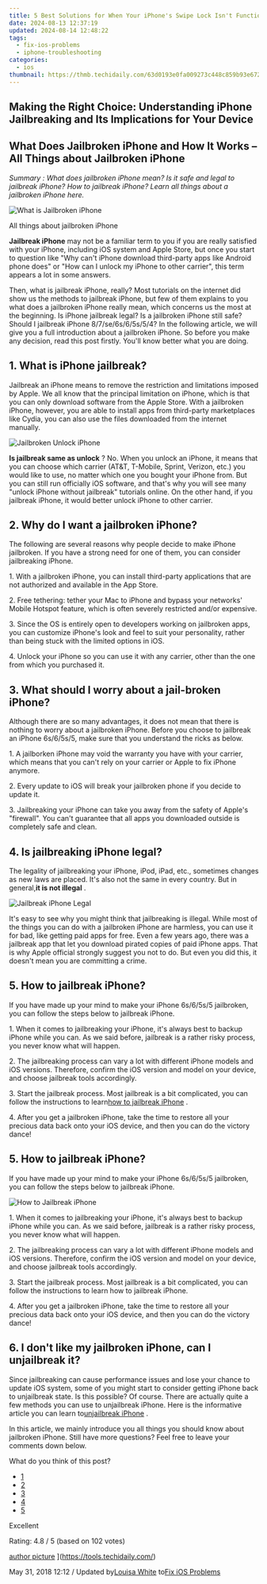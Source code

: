 ```yaml
---
title: 5 Best Solutions for When Your iPhone's Swipe Lock Isn't Functioning
date: 2024-08-13 12:37:19
updated: 2024-08-14 12:48:22
tags:
  - fix-ios-problems
  - iphone-troubleshooting
categories:
  - ios
thumbnail: https://thmb.techidaily.com/63d0193e0fa009273c448c859b93e6725b6f99b3ee60a88ba18b85321387d187.jpg
---
```


## Making the Right Choice: Understanding iPhone Jailbreaking and Its Implications for Your Device

## What Does Jailbroken iPhone and How It Works – All Things about Jailbroken iPhone

_Summary : What does jailbroken iPhone mean? Is it safe and legal to jailbreak iPhone? How to jailbreak iPhone? Learn all things about a jailbroken iPhone here._

![What is Jailbroken iPhone](https://www.aiseesoft.com/images/ios-system-recovery/what-is-jailbroken-iphone.jpg)

All things about jailbroken iPhone

**Jailbreak iPhone** may not be a familiar term to you if you are really satisfied with your iPhone, including iOS system and Apple Store, but once you start to question like "Why can't iPhone download third-party apps like Android phone does" or "How can I unlock my iPhone to other carrier", this term appears a lot in some answers.

 Then, what is jailbreak iPhone, really? Most tutorials on the internet did show us the methods to jailbreak iPhone, but few of them explains to you what does a jailbroken iPhone really mean, which concerns us the most at the beginning. Is iPhone jailbreak legal? Is a jailbroken iPhone still safe? Should I jailbreak iPhone 8/7/se/6s/6/5s/5/4? In the following article, we will give you a full introduction about a jailbroken iPhone. So before you make any decision, read this post firstly. You'll know better what you are doing.

## 1\. What is iPhone jailbreak?

 Jailbreak an iPhone means to remove the restriction and limitations imposed by Apple. We all know that the principal limitation on iPhone, which is that you can only download software from the Apple Store. With a jailbroken iPhone, however, you are able to install apps from third-party marketplaces like Cydia, you can also use the files downloaded from the internet manually.

![Jailbroken Unlock iPhone](https://www.aiseesoft.com/images/ios-system-recovery/jailbroken-unlock-iphone.jpg)

**Is jailbreak same as unlock** ? No. When you unlock an iPhone, it means that you can choose which carrier (AT&T, T-Mobile, Sprint, Verizon, etc.) you would like to use, no matter which one you bought your iPhone from. But you can still run officially iOS software, and that's why you will see many "unlock iPhone without jailbreak" tutorials online. On the other hand, if you jailbreak iPhone, it would better unlock iPhone to other carrier.

## 2\. Why do I want a jailbroken iPhone?

 The following are several reasons why people decide to make iPhone jailbroken. If you have a strong need for one of them, you can consider jailbreaking iPhone.

 1\. With a jailbroken iPhone, you can install third-party applications that are not authorized and available in the App Store.

 2\. Free tethering: tether your Mac to iPhone and bypass your networks' Mobile Hotspot feature, which is often severely restricted and/or expensive.

 3\. Since the OS is entirely open to developers working on jailbroken apps, you can customize iPhone's look and feel to suit your personality, rather than being stuck with the limited options in iOS.

 4\. Unlock your iPhone so you can use it with any carrier, other than the one from which you purchased it.

## 3\. What should I worry about a jail-broken iPhone?

 Although there are so many advantages, it does not mean that there is nothing to worry about a jailbroken iPhone. Before you choose to jailbreak an iPhone 6s/6/5s/5, make sure that you understand the ricks as below.

 1\. A jailborken iPhone may void the warranty you have with your carrier, which means that you can't rely on your carrier or Apple to fix iPhone anymore.

 2\. Every update to iOS will break your jailbroken phone if you decide to update it.

 3\. Jailbreaking your iPhone can take you away from the safety of Apple's "firewall". You can't guarantee that all apps you downloaded outside is completely safe and clean.

## 4\. Is jailbreaking iPhone legal?

 The legality of jailbreaking your iPhone, iPod, iPad, etc., sometimes changes as new laws are placed. It's also not the same in every country. But in general,**it is not illegal** .

![Jailbreak iPhone Legal](https://www.aiseesoft.com/images/ios-system-recovery/jailbreak-iphone-legally.jpg)

 It's easy to see why you might think that jailbreaking is illegal. While most of the things you can do with a jailbroken iPhone are harmless, you can use it for bad, like getting paid apps for free. Even a few years ago, there was a jailbreak app that let you download pirated copies of paid iPhone apps. That is why Apple official strongly suggest you not to do. But even you did this, it doesn't mean you are committing a crime.

## 5\. How to jailbreak iPhone?

 If you have made up your mind to make your iPhone 6s/6/5s/5 jailbroken, you can follow the steps below to jailbreak iPhone.

 1\. When it comes to jailbreaking your iPhone, it's always best to backup iPhone while you can. As we said before, jailbreak is a rather risky process, you never know what will happen.

 2\. The jailbreaking process can vary a lot with different iPhone models and iOS versions. Therefore, confirm the iOS version and model on your device, and choose jailbreak tools accordingly.

 3\. Start the jailbreak process. Most jailbreak is a bit complicated, you can follow the instructions to learn[how to jailbreak iPhone](https://tools.techidaily.com/) .

 4\. After you get a jailbroken iPhone, take the time to restore all your precious data back onto your iOS device, and then you can do the victory dance!

## 5\. How to jailbreak iPhone?

 If you have made up your mind to make your iPhone 6s/6/5s/5 jailbroken, you can follow the steps below to jailbreak iPhone.

![How to Jailbreak iPhone](https://www.aiseesoft.com/images/ios-system-recovery/how-to-jailbreak-iphone.jpg)

 1\. When it comes to jailbreaking your iPhone, it's always best to backup iPhone while you can. As we said before, jailbreak is a rather risky process, you never know what will happen.

 2\. The jailbreaking process can vary a lot with different iPhone models and iOS versions. Therefore, confirm the iOS version and model on your device, and choose jailbreak tools accordingly.

 3\. Start the jailbreak process. Most jailbreak is a bit complicated, you can follow the instructions to learn how to jailbreak iPhone.

 4\. After you get a jailbroken iPhone, take the time to restore all your precious data back onto your iOS device, and then you can do the victory dance!

## 6\. I don't like my jailbroken iPhone, can I unjailbreak it?

 Since jailbreaking can cause performance issues and lose your chance to update iOS system, some of you might start to consider getting iPhone back to unjailbreak state. Is this possible? Of course. There are actually quite a few methods you can use to unjailbreak iPhone. Here is the informative article you can learn to[unjailbreak iPhone](https://tools.techidaily.com/) .

 In this article, we mainly introduce you all things you should know about jailbroken iPhone. Still have more questions? Feel free to leave your comments down below.

What do you think of this post?

* [1](https://tools.techidaily.com/)
* [2](https://tools.techidaily.com/)
* [3](https://tools.techidaily.com/)
* [4](https://tools.techidaily.com/)
* [5](https://tools.techidaily.com/)

Excellent

Rating: 4.8 / 5 (based on 102 votes)

[author picture](https://www.aiseesoft.com/images/author/louisa.png) ](https://tools.techidaily.com/)

 May 31, 2018 12:12 / Updated by[Louisa White](https://tools.techidaily.com/) to[Fix iOS Problems](https://tools.techidaily.com/)

<ins class="adsbygoogle"
     style="display:block"
     data-ad-format="autorelaxed"
     data-ad-client="ca-pub-7571918770474297"
     data-ad-slot="1223367746"></ins>



<ins class="adsbygoogle"
     style="display:block"
     data-ad-client="ca-pub-7571918770474297"
     data-ad-slot="8358498916"
     data-ad-format="auto"
     data-full-width-responsive="true"></ins>
